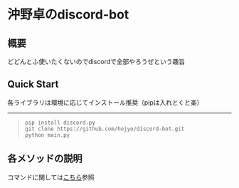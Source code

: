 # 沖野卓のdiscord-bot

## 概要
どどんとふ使いたくないのでdiscordで全部やろうぜという趣旨

## Quick Start
各ライブラリは環境に応じてインストール推奨（pipは入れとくと楽） 
___
>`pip install discord.py`  
>`git clone https://github.com/hojyo/discord-bot.git`  
>`python main.py`  

## 各メソッドの説明
コマンドに関しては[こちら](commandlist)参照
>[commandlist]: https://github.com/hojyo/discord-bot/blob/master/commandlist.md


